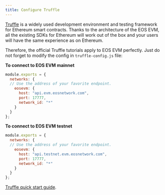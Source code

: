 ```yaml
---
title: Configure Truffle
---
```


[Truffle](https://www.trufflesuite.com/) is a widely used development environment and testing framework for Ethereum smart contracts. Thanks to the architecture of the EOS EVM, all the existing SDKs for Ethereum will work out of the box and your users will have the same experience as on Ethereum.

Therefore, the official Truffle tutorials apply to EOS EVM perfectly.
Just do not forget to modify the config in `truffle-config.js` file:

**To connect to EOS EVM mainnet**

```javascript
module.exports = {
  networks: {
  // Use the address of your favorite endpoint.
    eosevm: {
      host: "api.evm.eosnetwork.com",
      port: 17777,
      network_id: "*"
    }
  }
};
```

**To connect to EOS EVM testnet**

```javascript
module.exports = {
  networks: {
  // Use the address of your favorite endpoint.
    eosevm: {
      host: "api.testnet.evm.eosnetwork.com",
      port: 17777,
      network_id: "*"
    }
  }
};
```

[Truffle quick start guide](https://trufflesuite.com/docs/truffle/quickstart/).
